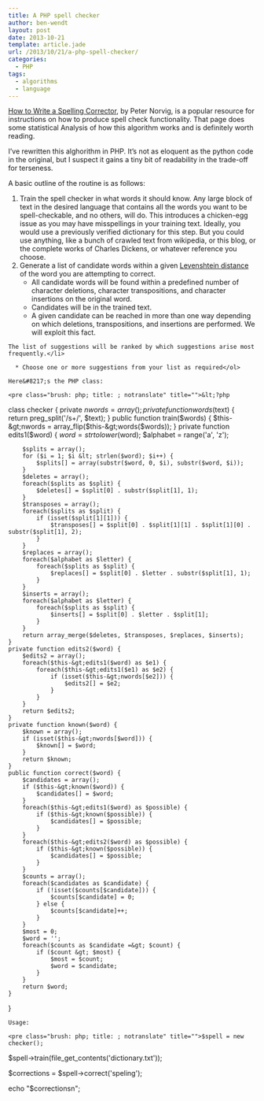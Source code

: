 ```yaml
---
title: A PHP spell checker
author: ben-wendt
layout: post
date: 2013-10-21
template: article.jade
url: /2013/10/21/a-php-spell-checker/
categories:
  - PHP
tags:
  - algorithms
  - language
---
```

[How to Write a Spelling Corrector][1], by Peter Norvig, is a popular resource for instructions on how to produce spell check functionality. That page does some statistical Analysis of how this algorithm works and is definitely worth reading.

I&#8217;ve rewritten this alghorithm in PHP. It&#8217;s not as eloquent as the python code in the original, but I suspect it gains a tiny bit of readability in the trade-off for terseness.

<span class="more"></span>
A basic outline of the routine is as follows:

  1. Train the spell checker in what words it should know. Any large block of text in the desired language that contains all the words you want to be spell-checkable, and no others, will do. This introduces a chicken-egg issue as you may have misspellings in your training text. Ideally, you would use a previously verified dictionary for this step. But you could use anything, like a bunch of crawled text from wikipedia, or this blog, or the complete works of Charles Dickens, or whatever reference you choose.
  2. Generate a list of candidate words within a given [Levenshtein distance][2] of the word you are attempting to correct. 
      * All candidate words will be found within a predefined number of character deletions, character transpositions, and character insertions on the original word.
      * Candidates will be in the trained text.
      * A given candidate can be reached in more than one way depending on which deletions, transpositions, and insertions are performed. We will exploit this fact.
    
    The list of suggestions will be ranked by which suggestions arise most frequently.</li> 
    
      * Choose one or more suggestions from your list as required</ol> 
    
    Here&#8217;s the PHP class:
    
    <pre class="brush: php; title: ; notranslate" title="">&lt;?php

class checker {
	private $nwords = array();
	private function words($text) {
		return preg_split('/s+/', $text);
	}
	public function train($words) {
		$this-&gt;nwords = array_flip($this-&gt;words($words));
	}
	private function edits1($word) {
		$word = strtolower($word);
		$alphabet = range('a', 'z');
		
		$splits = array();
		for ($i = 1; $i &lt; strlen($word); $i++) {
			$splits[] = array(substr($word, 0, $i), substr($word, $i));
		}
		$deletes = array();
		foreach($splits as $split) {
			$deletes[] = $split[0] . substr($split[1], 1);
		}
		$transposes = array();
		foreach($splits as $split) {
			if (isset($split[1][1])) {
				$transposes[] = $split[0] . $split[1][1] . $split[1][0] . substr($split[1], 2);
			}
		}
		$replaces = array();
		foreach($alphabet as $letter) {
			foreach($splits as $split) {
				$replaces[] = $split[0] . $letter . substr($split[1], 1);
			}
		}
		$inserts = array();
		foreach($alphabet as $letter) {
			foreach($splits as $split) {
				$inserts[] = $split[0] . $letter . $split[1];
			}
		}
		return array_merge($deletes, $transposes, $replaces, $inserts);
	}
	private function edits2($word) {
		$edits2 = array();
		foreach($this-&gt;edits1($word) as $e1) {
			foreach($this-&gt;edits1($e1) as $e2) {
				if (isset($this-&gt;nwords[$e2])) {
					$edits2[] = $e2;
				}
			}
		}
		return $edits2;
	}
	private function known($word) {
		$known = array();
		if (isset($this-&gt;nwords[$word])) {
			$known[] = $word;
		}
		return $known;
	}
	public function correct($word) {
		$candidates = array();
		if ($this-&gt;known($word)) {
			$candidates[] = $word;
		}
		foreach($this-&gt;edits1($word) as $possible) {
			if ($this-&gt;known($possible)) {
				$candidates[] = $possible;
			}
		}
		foreach($this-&gt;edits2($word) as $possible) {
			if ($this-&gt;known($possible)) {
				$candidates[] = $possible;
			}
		}
		$counts = array();
		foreach($candidates as $candidate) {
			if (!isset($counts[$candidate])) {
				$counts[$candidate] = 0;
			} else {
				$counts[$candidate]++;
			}
		}
		$most = 0;
		$word = '';
		foreach($counts as $candidate =&gt; $count) {
			if ($count &gt; $most) {
				$most = $count;
				$word = $candidate;
			}
		}
		return $word;
	}
}
</pre>
    
    Usage:
    
    <pre class="brush: php; title: ; notranslate" title="">$spell = new checker();

$spell-&gt;train(file_get_contents('dictionary.txt'));

$corrections = $spell-&gt;correct('speling');

echo "$correctionsn";
</pre>

 [1]: http://norvig.com/spell-correct.html
 [2]: http://en.wikipedia.org/wiki/Levenshtein_distance
